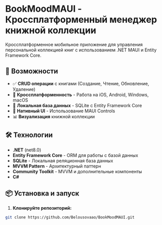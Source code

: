 # BookMoodMAUI - Кроссплатформенный менеджер книжной коллекции

Кроссплатформенное мобильное приложение для управления персональной коллекцией книг с использованием .NET MAUI и Entity Framework Core.

## 🚀 Возможности

- ✅ **CRUD операции** с книгами (Создание, Чтение, Обновление, Удаление)
- 📱 **Кроссплатформенность** - Работа на iOS, Android, Windows, macOS
- 💾 **Локальная база данных** - SQLite с Entity Framework Core
- 🎨 **Нативный UI** - Использование MAUI Controls
- 📊 **Визуализация** книжной коллекции

## 🛠️ Технологии

- **.NET** (net8.0)
- **Entity Framework Core** - ORM для работы с базой данных
- **SQLite** - Локальная реляционная база данных
- **MVVM Pattern** - Архитектурный паттерн
- **Community Toolkit** - MVVM и дополнительные компоненты
- **C#**

## 📦 Установка и запуск

1. **Клонируйте репозиторий:**
```bash
git clone https://github.com/Belousovaao/BookMoodMAUI.git

